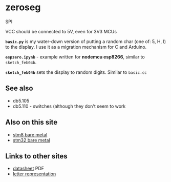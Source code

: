 # zeroseg

SPI

VCC should be connected to 5V, even for 3V3 MCUs


**`basic.py`** is my water-down version of putting a random char (one of: 5, H, I) to the display. I use it as a migration mechanism for C and Arduino.

**`espzero.ipynb`** - example written for **nodemcu esp8266**, similar 
to `sketch_feb04b`.

**`sketch_feb04b`** sets the display to random digits. Similar to `basic.cc`

## See also

* db5.105
* db5.110 - switches (although they don't seem to work

## Also on this site

* [stm8 bare metal](../stm8s103f3p6/bare/10-max7219)
* [stm32 bare metal](../stm32/bare/14-max7219)


## Links to other sites

* [datasheet](https://datasheets.maximintegrated.com/en/ds/MAX7219-MAX7221.pdf) PDF
* [letter representation](https://en.wikichip.org/wiki/seven-segment_display/representing_letters)
